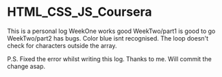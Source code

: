 # HTML_CSS_JS_Coursera
This is a personal log
WeekOne works good
WeekTwo/part1 is good to go
WeekTwo/part2 has bugs. Color blue isnt recognised. The loop doesn't check for characters outside the array.

P.S. Fixed the error whilst writing this log. 
Thanks to me. 
Will commit the change asap.
